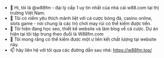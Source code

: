 - 👋 Hi, tôi là @w88fm - đại lý cấp 1 uy tín nhất của nhà cái w88.com tại thị trường Việt Nam.
- 👀 Tôi có niềm yêu thích mãnh liệt với cá cược bóng đá, casino online, slots game - nói chung là các trò chơi may rủi có thể kiếm được tiền.
- 🌱 Tôi hiện đang học seo, thiết kế website và làm blog về cá cược. Dự án hiện tại tôi tập trung theo đuổi là W88fm.com
- 💞️ Tôi mong rằng có thể kiếm được một ư liên kết chất lượng tại website này. 
- 📫 hãy liên hệ với tôi qua các đường dẫn sau nhé:
https://w88fm.top/
<!---
w88fm/w88fm is a ✨ special ✨ repository because its `README.md` (this file) appears on your GitHub profile.
You can click the Preview link to take a look at your changes.
--->
